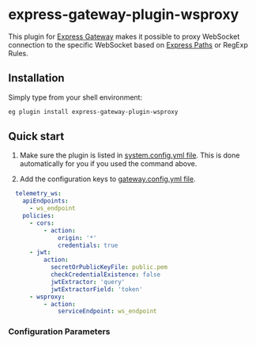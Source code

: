 # express-gateway-plugin-wsproxy

This plugin for [Express Gateway](https://express-gateway.io) makes it possible to proxy WebSocket connection to the specific WebSocket based on
[Express Paths](https://expressjs.com/en/guide/routing.html) or RegExp Rules.

## Installation

Simply type from your shell environment:

```bash
eg plugin install express-gateway-plugin-wsproxy
```

## Quick start

1. Make sure the plugin is listed in [system.config.yml file](https://www.express-gateway.io/docs/configuration/system.config.yml/).
   This is done automatically for you if you used the command above.

2. Add the configuration keys to [gateway.config.yml file](https://www.express-gateway.io/docs/configuration/gateway.config.yml/).

```yaml
  telemetry_ws:
    apiEndpoints:
      - ws_endpoint
    policies:
      - cors:
          - action:
              origin: '*'
              credentials: true
      - jwt:
          action:
            secretOrPublicKeyFile: public.pem
            checkCredentialExistence: false
            jwtExtractor: 'query'
            jwtExtractorField: 'token'
      - wsproxy:
          - action:
              serviceEndpoint: ws_endpoint
```

### Configuration Parameters
